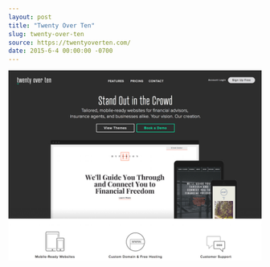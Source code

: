 ```yaml
---
layout: post
title: "Twenty Over Ten"
slug: twenty-over-ten
source: https://twentyoverten.com/
date: 2015-6-4 00:00:00 -0700
---
```


<img src="/assets/img/screenshots/twenty-over-ten.jpg">
